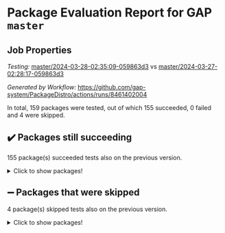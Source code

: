 # Package Evaluation Report for GAP `master`

## Job Properties

*Testing:* [master/2024-03-28-02:35:09-059863d3](https://github.com/gap-system/PackageDistro/blob/data/reports/master/2024-03-28-02:35:09-059863d3) vs [master/2024-03-27-02:28:17-059863d3](https://github.com/gap-system/PackageDistro/blob/data/reports/master/2024-03-27-02:28:17-059863d3)

*Generated by Workflow:* https://github.com/gap-system/PackageDistro/actions/runs/8461402004

In total, 159 packages were tested, out of which 155 succeeded, 0 failed and 4 were skipped.

## :heavy_check_mark: Packages still succeeding

155 package(s) succeeded tests also on the previous version.
<details><summary>Click to show packages!</summary>

- 4ti2interface 2023.02-04 [(success)](https://github.com/gap-system/PackageDistro/actions/runs/8461402004/job/23181314314)
- ace 5.6.2 [(success)](https://github.com/gap-system/PackageDistro/actions/runs/8461402004/job/23181314481)
- aclib 1.3.2 [(success)](https://github.com/gap-system/PackageDistro/actions/runs/8461402004/job/23181314602)
- agt 0.3.1 [(success)](https://github.com/gap-system/PackageDistro/actions/runs/8461402004/job/23181314744)
- alnuth 3.2.1 [(success)](https://github.com/gap-system/PackageDistro/actions/runs/8461402004/job/23181314943)
- anupq 3.3.0 [(success)](https://github.com/gap-system/PackageDistro/actions/runs/8461402004/job/23181315140)
- atlasrep 2.1.8 [(success)](https://github.com/gap-system/PackageDistro/actions/runs/8461402004/job/23181315312)
- autodoc 2023.06.19 [(success)](https://github.com/gap-system/PackageDistro/actions/runs/8461402004/job/23181317153)
- automata 1.15 [(success)](https://github.com/gap-system/PackageDistro/actions/runs/8461402004/job/23181317520)
- automgrp 1.3.2 [(success)](https://github.com/gap-system/PackageDistro/actions/runs/8461402004/job/23181317768)
- autpgrp 1.11 [(success)](https://github.com/gap-system/PackageDistro/actions/runs/8461402004/job/23181319484)
- cap 2024.03-03 [(success)](https://github.com/gap-system/PackageDistro/actions/runs/8461402004/job/23181319626)
- caratinterface 2.3.6 [(success)](https://github.com/gap-system/PackageDistro/actions/runs/8461402004/job/23181319805)
- cddinterface 2022.11.01 [(success)](https://github.com/gap-system/PackageDistro/actions/runs/8461402004/job/23181319920)
- circle 1.6.6 [(success)](https://github.com/gap-system/PackageDistro/actions/runs/8461402004/job/23181320047)
- classicpres 1.22 [(success)](https://github.com/gap-system/PackageDistro/actions/runs/8461402004/job/23181320187)
- cohomolo 1.6.11 [(success)](https://github.com/gap-system/PackageDistro/actions/runs/8461402004/job/23181320302)
- congruence 1.2.6 [(success)](https://github.com/gap-system/PackageDistro/actions/runs/8461402004/job/23181320434)
- corelg 1.56 [(success)](https://github.com/gap-system/PackageDistro/actions/runs/8461402004/job/23181320576)
- crime 1.6 [(success)](https://github.com/gap-system/PackageDistro/actions/runs/8461402004/job/23181320732)
- crisp 1.4.6 [(success)](https://github.com/gap-system/PackageDistro/actions/runs/8461402004/job/23181320908)
- crypting 0.10.4 [(success)](https://github.com/gap-system/PackageDistro/actions/runs/8461402004/job/23181321144)
- cryst 4.1.27 [(success)](https://github.com/gap-system/PackageDistro/actions/runs/8461402004/job/23181321382)
- crystcat 1.1.10 [(success)](https://github.com/gap-system/PackageDistro/actions/runs/8461402004/job/23181321572)
- ctbllib 1.3.9 [(success)](https://github.com/gap-system/PackageDistro/actions/runs/8461402004/job/23181321765)
- cubefree 1.19 [(success)](https://github.com/gap-system/PackageDistro/actions/runs/8461402004/job/23181321911)
- curlinterface 2.3.2 [(success)](https://github.com/gap-system/PackageDistro/actions/runs/8461402004/job/23181322072)
- cvec 2.8.1 [(success)](https://github.com/gap-system/PackageDistro/actions/runs/8461402004/job/23181322266)
- datastructures 0.3.0 [(success)](https://github.com/gap-system/PackageDistro/actions/runs/8461402004/job/23181322445)
- deepthought 1.0.6 [(success)](https://github.com/gap-system/PackageDistro/actions/runs/8461402004/job/23181322649)
- design 1.8 [(success)](https://github.com/gap-system/PackageDistro/actions/runs/8461402004/job/23181322915)
- difsets 2.3.1 [(success)](https://github.com/gap-system/PackageDistro/actions/runs/8461402004/job/23181323164)
- digraphs 1.7.1 [(success)](https://github.com/gap-system/PackageDistro/actions/runs/8461402004/job/23181323418)
- edim 1.3.8 [(success)](https://github.com/gap-system/PackageDistro/actions/runs/8461402004/job/23181323677)
- example 4.3.4 [(success)](https://github.com/gap-system/PackageDistro/actions/runs/8461402004/job/23181323957)
- examplesforhomalg 2023.10-01 [(success)](https://github.com/gap-system/PackageDistro/actions/runs/8461402004/job/23181324169)
- factint 1.6.3 [(success)](https://github.com/gap-system/PackageDistro/actions/runs/8461402004/job/23181324398)
- ferret 1.0.10 [(success)](https://github.com/gap-system/PackageDistro/actions/runs/8461402004/job/23181324716)
- fga 1.5.0 [(success)](https://github.com/gap-system/PackageDistro/actions/runs/8461402004/job/23181324945)
- fining 1.5.6 [(success)](https://github.com/gap-system/PackageDistro/actions/runs/8461402004/job/23181325106)
- float 1.0.4 [(success)](https://github.com/gap-system/PackageDistro/actions/runs/8461402004/job/23181325277)
- format 1.4.4 [(success)](https://github.com/gap-system/PackageDistro/actions/runs/8461402004/job/23181325434)
- forms 1.2.9 [(success)](https://github.com/gap-system/PackageDistro/actions/runs/8461402004/job/23181325577)
- fplsa 1.2.6 [(success)](https://github.com/gap-system/PackageDistro/actions/runs/8461402004/job/23181325724)
- fr 2.4.13 [(success)](https://github.com/gap-system/PackageDistro/actions/runs/8461402004/job/23181325938)
- francy 2.0.3 [(success)](https://github.com/gap-system/PackageDistro/actions/runs/8461402004/job/23181326148)
- fwtree 1.3 [(success)](https://github.com/gap-system/PackageDistro/actions/runs/8461402004/job/23181326589)
- gapdoc 1.6.7 [(success)](https://github.com/gap-system/PackageDistro/actions/runs/8461402004/job/23181326882)
- gauss 2023.02-04 [(success)](https://github.com/gap-system/PackageDistro/actions/runs/8461402004/job/23181327129)
- gaussforhomalg 2023.11-01 [(success)](https://github.com/gap-system/PackageDistro/actions/runs/8461402004/job/23181327321)
- gbnp 1.0.5 [(success)](https://github.com/gap-system/PackageDistro/actions/runs/8461402004/job/23181327528)
- generalizedmorphismsforcap 2024.01-01 [(success)](https://github.com/gap-system/PackageDistro/actions/runs/8461402004/job/23181327674)
- genss 1.6.8 [(success)](https://github.com/gap-system/PackageDistro/actions/runs/8461402004/job/23181327842)
- gradedmodules 2024.01-01 [(success)](https://github.com/gap-system/PackageDistro/actions/runs/8461402004/job/23181327946)
- gradedringforhomalg 2023.08-01 [(success)](https://github.com/gap-system/PackageDistro/actions/runs/8461402004/job/23181328080)
- grape 4.9.0 [(success)](https://github.com/gap-system/PackageDistro/actions/runs/8461402004/job/23181328325)
- groupoids 1.74 [(success)](https://github.com/gap-system/PackageDistro/actions/runs/8461402004/job/23181328465)
- grpconst 2.6.5 [(success)](https://github.com/gap-system/PackageDistro/actions/runs/8461402004/job/23181328609)
- guarana 0.96.3 [(success)](https://github.com/gap-system/PackageDistro/actions/runs/8461402004/job/23181328810)
- guava 3.19 [(success)](https://github.com/gap-system/PackageDistro/actions/runs/8461402004/job/23181329037)
- hap 1.62 [(success)](https://github.com/gap-system/PackageDistro/actions/runs/8461402004/job/23181329224)
- hapcryst 0.1.15 [(success)](https://github.com/gap-system/PackageDistro/actions/runs/8461402004/job/23181329363)
- hecke 1.5.3 [(success)](https://github.com/gap-system/PackageDistro/actions/runs/8461402004/job/23181329504)
- help 4.0 [(success)](https://github.com/gap-system/PackageDistro/actions/runs/8461402004/job/23181329647)
- homalg 2024.01-01 [(success)](https://github.com/gap-system/PackageDistro/actions/runs/8461402004/job/23181329836)
- homalgtocas 2023.11-01 [(success)](https://github.com/gap-system/PackageDistro/actions/runs/8461402004/job/23181329984)
- idrel 2.46 [(success)](https://github.com/gap-system/PackageDistro/actions/runs/8461402004/job/23181330084)
- images 1.3.2 [(success)](https://github.com/gap-system/PackageDistro/actions/runs/8461402004/job/23181330207)
- intpic 0.3.0 [(success)](https://github.com/gap-system/PackageDistro/actions/runs/8461402004/job/23181330309)
- io 4.8.2 [(success)](https://github.com/gap-system/PackageDistro/actions/runs/8461402004/job/23181330453)
- io_forhomalg 2023.02-04 [(success)](https://github.com/gap-system/PackageDistro/actions/runs/8461402004/job/23181330609)
- irredsol 1.4.4 [(success)](https://github.com/gap-system/PackageDistro/actions/runs/8461402004/job/23181330757)
- json 2.2.0 [(success)](https://github.com/gap-system/PackageDistro/actions/runs/8461402004/job/23181330874)
- jupyterkernel 1.5.0 [(success)](https://github.com/gap-system/PackageDistro/actions/runs/8461402004/job/23181330984)
- jupyterviz 1.5.6 [(success)](https://github.com/gap-system/PackageDistro/actions/runs/8461402004/job/23181331096)
- kan 1.37 [(success)](https://github.com/gap-system/PackageDistro/actions/runs/8461402004/job/23181331231)
- kbmag 1.5.11 [(success)](https://github.com/gap-system/PackageDistro/actions/runs/8461402004/job/23181331401)
- laguna 3.9.6 [(success)](https://github.com/gap-system/PackageDistro/actions/runs/8461402004/job/23181331533)
- liealgdb 2.2.1 [(success)](https://github.com/gap-system/PackageDistro/actions/runs/8461402004/job/23181331643)
- liepring 2.8 [(success)](https://github.com/gap-system/PackageDistro/actions/runs/8461402004/job/23181331759)
- liering 2.4.2 [(success)](https://github.com/gap-system/PackageDistro/actions/runs/8461402004/job/23181331876)
- linearalgebraforcap 2024.02-02 [(success)](https://github.com/gap-system/PackageDistro/actions/runs/8461402004/job/23181332046)
- lins 0.9 [(success)](https://github.com/gap-system/PackageDistro/actions/runs/8461402004/job/23181332213)
- localizeringforhomalg 2023.10-01 [(success)](https://github.com/gap-system/PackageDistro/actions/runs/8461402004/job/23181332389)
- loops 3.4.3 [(success)](https://github.com/gap-system/PackageDistro/actions/runs/8461402004/job/23181332513)
- lpres 1.0.3 [(success)](https://github.com/gap-system/PackageDistro/actions/runs/8461402004/job/23181332644)
- majoranaalgebras 1.5.1 [(success)](https://github.com/gap-system/PackageDistro/actions/runs/8461402004/job/23181332765)
- mapclass 1.4.6 [(success)](https://github.com/gap-system/PackageDistro/actions/runs/8461402004/job/23181332908)
- matgrp 0.70 [(success)](https://github.com/gap-system/PackageDistro/actions/runs/8461402004/job/23181333032)
- matricesforhomalg 2024.02-01 [(success)](https://github.com/gap-system/PackageDistro/actions/runs/8461402004/job/23181333145)
- modisom 2.5.4 [(success)](https://github.com/gap-system/PackageDistro/actions/runs/8461402004/job/23181333313)
- modulepresentationsforcap 2024.01-04 [(success)](https://github.com/gap-system/PackageDistro/actions/runs/8461402004/job/23181333525)
- modules 2024.01-01 [(success)](https://github.com/gap-system/PackageDistro/actions/runs/8461402004/job/23181333685)
- monoidalcategories 2024.02-04 [(success)](https://github.com/gap-system/PackageDistro/actions/runs/8461402004/job/23181333820)
- nconvex 2022.09-01 [(success)](https://github.com/gap-system/PackageDistro/actions/runs/8461402004/job/23181333957)
- nilmat 1.4.2 [(success)](https://github.com/gap-system/PackageDistro/actions/runs/8461402004/job/23181334074)
- nock 1.5 [(success)](https://github.com/gap-system/PackageDistro/actions/runs/8461402004/job/23181334186)
- normalizinterface 1.3.6 [(success)](https://github.com/gap-system/PackageDistro/actions/runs/8461402004/job/23181334317)
- nq 2.5.11 [(success)](https://github.com/gap-system/PackageDistro/actions/runs/8461402004/job/23181334438)
- numericalsgps 1.3.1 [(success)](https://github.com/gap-system/PackageDistro/actions/runs/8461402004/job/23181334577)
- openmath 11.5.3 [(success)](https://github.com/gap-system/PackageDistro/actions/runs/8461402004/job/23181334718)
- orb 4.9.0 [(success)](https://github.com/gap-system/PackageDistro/actions/runs/8461402004/job/23181334909)
- packagemanager 1.4.3 [(success)](https://github.com/gap-system/PackageDistro/actions/runs/8461402004/job/23181335103)
- patternclass 2.4.3 [(success)](https://github.com/gap-system/PackageDistro/actions/runs/8461402004/job/23181335231)
- permut 2.0.5 [(success)](https://github.com/gap-system/PackageDistro/actions/runs/8461402004/job/23181335380)
- polenta 1.3.10 [(success)](https://github.com/gap-system/PackageDistro/actions/runs/8461402004/job/23181335536)
- polymaking 0.8.7 [(success)](https://github.com/gap-system/PackageDistro/actions/runs/8461402004/job/23181335691)
- primgrp 3.4.4 [(success)](https://github.com/gap-system/PackageDistro/actions/runs/8461402004/job/23181335845)
- profiling 2.5.4 [(success)](https://github.com/gap-system/PackageDistro/actions/runs/8461402004/job/23181336066)
- qdistrnd 0.9.4 [(success)](https://github.com/gap-system/PackageDistro/actions/runs/8461402004/job/23181336277)
- qpa 1.35 [(success)](https://github.com/gap-system/PackageDistro/actions/runs/8461402004/job/23181336733)
- quagroup 1.8.4 [(success)](https://github.com/gap-system/PackageDistro/actions/runs/8461402004/job/23181337045)
- radiroot 2.9 [(success)](https://github.com/gap-system/PackageDistro/actions/runs/8461402004/job/23181337297)
- rcwa 4.7.1 [(success)](https://github.com/gap-system/PackageDistro/actions/runs/8461402004/job/23181337512)
- rds 1.8 [(success)](https://github.com/gap-system/PackageDistro/actions/runs/8461402004/job/23181337695)
- recog 1.4.2 [(success)](https://github.com/gap-system/PackageDistro/actions/runs/8461402004/job/23181337885)
- repndecomp 1.3.0 [(success)](https://github.com/gap-system/PackageDistro/actions/runs/8461402004/job/23181338072)
- repsn 3.1.2 [(success)](https://github.com/gap-system/PackageDistro/actions/runs/8461402004/job/23181338282)
- resclasses 4.7.3 [(success)](https://github.com/gap-system/PackageDistro/actions/runs/8461402004/job/23181338514)
- ringsforhomalg 2023.11-02 [(success)](https://github.com/gap-system/PackageDistro/actions/runs/8461402004/job/23181338712)
- sco 2023.08-01 [(success)](https://github.com/gap-system/PackageDistro/actions/runs/8461402004/job/23181338920)
- scscp 2.4.2 [(success)](https://github.com/gap-system/PackageDistro/actions/runs/8461402004/job/23181339169)
- semigroups 5.3.7 [(success)](https://github.com/gap-system/PackageDistro/actions/runs/8461402004/job/23181339724)
- sglppow 2.4 [(success)](https://github.com/gap-system/PackageDistro/actions/runs/8461402004/job/23181339896)
- sgpviz 0.999.5 [(success)](https://github.com/gap-system/PackageDistro/actions/runs/8461402004/job/23181340111)
- simpcomp 2.1.14 [(success)](https://github.com/gap-system/PackageDistro/actions/runs/8461402004/job/23181340290)
- singular 2023.02.09 [(success)](https://github.com/gap-system/PackageDistro/actions/runs/8461402004/job/23181340457)
- sl2reps 1.1 [(success)](https://github.com/gap-system/PackageDistro/actions/runs/8461402004/job/23181340661)
- sla 1.5.3 [(success)](https://github.com/gap-system/PackageDistro/actions/runs/8461402004/job/23181340877)
- smallgrp 1.5.3 [(success)](https://github.com/gap-system/PackageDistro/actions/runs/8461402004/job/23181341059)
- smallsemi 0.6.13 [(success)](https://github.com/gap-system/PackageDistro/actions/runs/8461402004/job/23181341241)
- sonata 2.9.6 [(success)](https://github.com/gap-system/PackageDistro/actions/runs/8461402004/job/23181341379)
- sophus 1.27 [(success)](https://github.com/gap-system/PackageDistro/actions/runs/8461402004/job/23181341541)
- sotgrps 1.2 [(success)](https://github.com/gap-system/PackageDistro/actions/runs/8461402004/job/23181341712)
- spinsym 1.5.2 [(success)](https://github.com/gap-system/PackageDistro/actions/runs/8461402004/job/23181341848)
- standardff 1.0 [(success)](https://github.com/gap-system/PackageDistro/actions/runs/8461402004/job/23181342013)
- symbcompcc 1.3.2 [(success)](https://github.com/gap-system/PackageDistro/actions/runs/8461402004/job/23181342155)
- thelma 1.3 [(success)](https://github.com/gap-system/PackageDistro/actions/runs/8461402004/job/23181342331)
- tomlib 1.2.11 [(success)](https://github.com/gap-system/PackageDistro/actions/runs/8461402004/job/23181342533)
- toolsforhomalg 2023.11-01 [(success)](https://github.com/gap-system/PackageDistro/actions/runs/8461402004/job/23181342747)
- toric 1.9.5 [(success)](https://github.com/gap-system/PackageDistro/actions/runs/8461402004/job/23181342899)
- toricvarieties 2022.07.13 [(success)](https://github.com/gap-system/PackageDistro/actions/runs/8461402004/job/23181343102)
- transgrp 3.6.5 [(success)](https://github.com/gap-system/PackageDistro/actions/runs/8461402004/job/23181343283)
- typeset 1.2.2 [(success)](https://github.com/gap-system/PackageDistro/actions/runs/8461402004/job/23181343485)
- ugaly 4.1.3 [(success)](https://github.com/gap-system/PackageDistro/actions/runs/8461402004/job/23181343608)
- unipot 1.5 [(success)](https://github.com/gap-system/PackageDistro/actions/runs/8461402004/job/23181343757)
- unitlib 4.2.0 [(success)](https://github.com/gap-system/PackageDistro/actions/runs/8461402004/job/23181343919)
- utils 0.85 [(success)](https://github.com/gap-system/PackageDistro/actions/runs/8461402004/job/23181344086)
- uuid 0.7 [(success)](https://github.com/gap-system/PackageDistro/actions/runs/8461402004/job/23181344252)
- walrus 0.9991 [(success)](https://github.com/gap-system/PackageDistro/actions/runs/8461402004/job/23181344415)
- wedderga 4.10.5 [(success)](https://github.com/gap-system/PackageDistro/actions/runs/8461402004/job/23181344624)
- xmod 2.92 [(success)](https://github.com/gap-system/PackageDistro/actions/runs/8461402004/job/23181344792)
- xmodalg 1.23 [(success)](https://github.com/gap-system/PackageDistro/actions/runs/8461402004/job/23181344946)
- yangbaxter 0.10.3 [(success)](https://github.com/gap-system/PackageDistro/actions/runs/8461402004/job/23181345140)
- zeromqinterface 0.14 [(success)](https://github.com/gap-system/PackageDistro/actions/runs/8461402004/job/23181345332)
</details>

## :heavy_minus_sign: Packages that were skipped

4 package(s) skipped tests also on the previous version.
<details><summary>Click to show packages!</summary>

- browse 1.8.21 [(skipped)](https://github.com/gap-system/PackageDistro/actions/runs/8461402004/job/23181115630)
- itc 1.5.1 [(skipped)](https://github.com/gap-system/PackageDistro/actions/runs/8461402004/job/23181115630)
- polycyclic 2.16 [(skipped)](https://github.com/gap-system/PackageDistro/actions/runs/8461402004/job/23181115630)
- xgap 4.32 [(skipped)](https://github.com/gap-system/PackageDistro/actions/runs/8461402004/job/23181115630)
</details>

